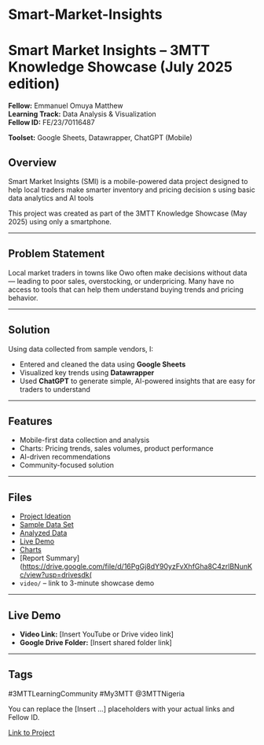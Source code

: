 # Smart-Market-Insights

# Smart Market Insights – 3MTT Knowledge Showcase (July 2025 edition)

**Fellow:** Emmanuel Omuya Matthew  
**Learning Track:** Data Analysis & Visualization  
**Fellow ID:**   FE/23/70116487

**Toolset:** Google Sheets, Datawrapper, ChatGPT (Mobile)


## Overview
Smart Market Insights (SMI) is a mobile-powered data project designed to help local traders make smarter inventory and pricing decision s using basic data analytics and AI tools

This project was created as part of the 3MTT Knowledge Showcase (May 2025) using only a smartphone.

---

## Problem Statement
Local market traders in towns like Owo often make decisions without data — leading to poor sales, overstocking, or underpricing. Many have no access to tools that can help them understand buying trends and pricing behavior.

---
## Solution
Using data collected from sample vendors, I:
- Entered and cleaned the data using **Google Sheets**
- Visualized key trends using **Datawrapper**
- Used **ChatGPT** to generate simple, AI-powered insights that are easy for traders to understand

---

## Features
- Mobile-first data collection and analysis
- Charts: Pricing trends, sales volumes, product performance
- AI-driven recommendations
- Community-focused solution

---

## Files
- [Project Ideation](https://docs.google.com/document/d/1n3mAbRELPN5nP6vemYbEO83ELogQ61Ww/edit?usp=drivesdk&ouid=109153846087373466674&rtpof=true&sd=true)
- [Sample Data Set](https://docs.google.com/spreadsheets/d/1meIU0cv6Ik108Q6XYuWydbp_Gyx_Ked7/edit?usp=drivesdk&ouid=109153846087373466674&rtpof=true&sd=true)
- [Analyzed Data](https://docs.google.com/spreadsheets/d/1Vkyv8dgBgv4wtAFiUtCiBjWVT_mzTTD5/edit?usp=drivesdk&ouid=109153846087373466674&rtpof=true&sd=true)
- [Live Demo](https://drive.google.com/file/d/15P_-JAJAtLPfmxByAtp3ItHSefl3hSOR/view?usp=drivesdk)
- [Charts](https://drive.google.com/drive/folders/15WErUljnZjKYkan67hU4wHxlkErnCKZA)
- [Report Summary](https://drive.google.com/file/d/16PgGj8dY90yzFvXhfGha8C4zrlBNunKc/view?usp=drivesdk(
- `video/` – link to 3-minute showcase demo

---

## Live Demo
- **Video Link:** [Insert YouTube or Drive video link]
- **Google Drive Folder:** [Insert shared folder link]

---

## Tags
#3MTTLearningCommunity #My3MTT @3MTTNigeria

You can replace the [Insert …] placeholders with your actual links and Fellow ID.

[Link to Project](https://drive.google.com/drive/folders/1me4biRTqdg7vSF7Sk7otqdm3je9AID5j)
